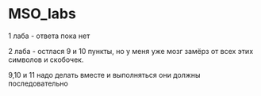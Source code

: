# MSO_labs
1 лаба - ответа пока нет


2 лаба - остлася 9 и 10 пункты, но у меня уже мозг замёрз от всех этих символов и скобочек.


9,10 и 11 надо делать вместе и выполняться они должны последовательно

